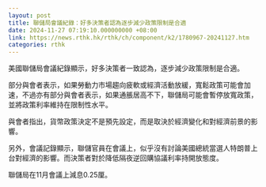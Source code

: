 ```yaml
---
layout: post
title: 聯儲局會議紀錄：好多決策者認為逐步減少政策限制是合適
date: 2024-11-27 07:19:10.000000000 +08:00
link: https://news.rthk.hk/rthk/ch/component/k2/1780967-20241127.htm
categories: rthk
---
```


美國聯儲局會議紀錄顯示，好多決策者一致認為，逐步減少政策限制是合適。

部分與會者表示，如果勞動力市場趨向疲軟或經濟活動放緩，寬鬆政策可能會加速，不過亦有部分與會者表示，如果通脹居高不下，聯儲局可能會暫停放寬政策，並將政策利率維持在限制性水平。

與會者指出，貨幣政策決定不是預先設定，而是取決於經濟變化和對經濟前景的影響。

另外，會議記錄顯示，聯儲官員在會議上，似乎沒有討論美國總統當選人特朗普上台對經濟的影響。而決策者對於降低隔夜逆回購協議利率持開放態度。

聯儲局在11月會議上減息0.25厘。
